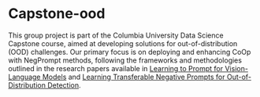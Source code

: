 # Capstone-ood
This group project is part of the Columbia University Data Science Capstone course, aimed at developing solutions for out-of-distribution (OOD) challenges. Our primary focus is on deploying and enhancing CoOp with NegPrompt methods, following the frameworks and methodologies outlined in the research papers available in [Learning to Prompt for Vision-Language Models](https://arxiv.org/abs/2109.01134) and [Learning Transferable Negative Prompts for Out-of-Distribution Detection](https://arxiv.org/abs/2404.03248).